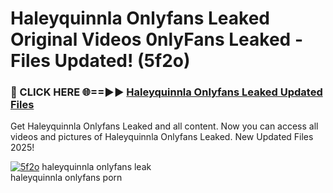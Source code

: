 # Haleyquinnla Onlyfans Leaked Original Videos 0nlyFans Leaked - Files Updated! (5f2o)

<h3>🔴 CLICK HERE 🌐==►► <a href="https://tinyurl.com/3hn5wdd3" rel="nofollow">Haleyquinnla Onlyfans Leaked Updated Files</a></h3>

Get Haleyquinnla Onlyfans Leaked and all content. Now you can access all videos and pictures of Haleyquinnla Onlyfans Leaked. New Updated Files 2025!

[![5f2o](https://i.imgur.com/4HnBqBT.gif)](https://tinyurl.com/3hn5wdd3)
haleyquinnla onlyfans leak<br>
haleyquinnla onlyfans porn